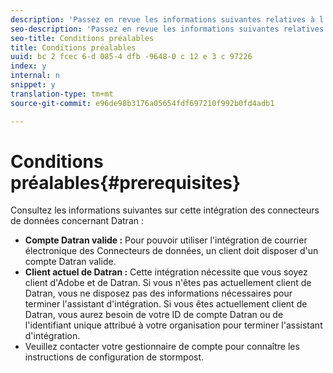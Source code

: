 ```yaml
---
description: 'Passez en revue les informations suivantes relatives à l''intégration des Connecteurs de données en ce qui concerne Datran '
seo-description: 'Passez en revue les informations suivantes relatives à l''intégration des Connecteurs de données en ce qui concerne Datran '
seo-title: Conditions préalables
title: Conditions préalables
uuid: bc 2 fcec 6-d 085-4 dfb -9648-0 c 12 e 3 c 97226
index: y
internal: n
snippet: y
translation-type: tm+mt
source-git-commit: e96de98b3176a05654fdf697210f992b0fd4adb1

---
```



# Conditions préalables{#prerequisites}

Consultez les informations suivantes sur cette intégration des connecteurs de données concernant Datran :

* **Compte Datran valide :** Pour pouvoir utiliser l'intégration de courrier électronique des Connecteurs de données, un client doit disposer d'un compte Datran valide.
* **Client actuel de Datran :** Cette intégration nécessite que vous soyez client d'Adobe et de Datran. Si vous n'êtes pas actuellement client de Datran, vous ne disposez pas des informations nécessaires pour terminer l'assistant d'intégration. Si vous êtes actuellement client de Datran, vous aurez besoin de votre ID de compte Datran ou de l'identifiant unique attribué à votre organisation pour terminer l'assistant d'intégration.
* Veuillez contacter votre gestionnaire de compte pour connaître les instructions de configuration de stormpost.

